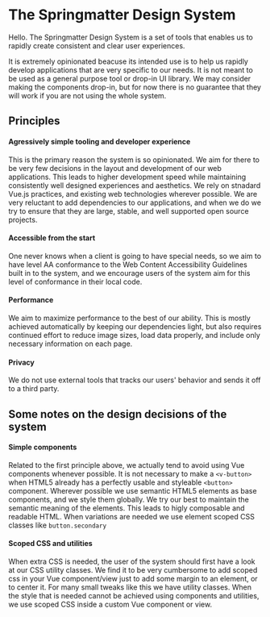 # The Springmatter Design System

Hello. The Springmatter Design System is a set of tools that enables us to rapidly create consistent and clear user experiences.

It is extremely opinionated beacuse its intended use is to help us rapidly develop applications that are very specific to our needs. It is not meant to be used as a general purpose tool or drop-in UI library. We may consider making the components drop-in, but for now there is no guarantee that they will work if you are not using the whole system.

## Principles

#### Agressively simple tooling and developer experience
This is the primary reason the system is so opinionated. We aim for there to be very few decisions in the layout and development of our web applications. This leads to higher development speed while maintaining consistently well designed experiences and aesthetics. We rely on stnadard Vue.js practices, and existing web technologies wherever possible. We are very reluctant to add dependencies to our applications, and when we do we try to ensure that they are large, stable, and well supported open source projects.

#### Accessible from the start
One never knows when a client is going to have special needs, so we aim to have level AA conformance to the Web Content Accessibility Guidelines built in to the system, and we encourage users of the system aim for this level of conformance in their local code.

#### Performance
We aim to maximize performance to the best of our ability. This is mostly achieved automatically by keeping our dependencies light, but also requires continued effort to reduce image sizes, load data properly, and include only necessary information on each page.

#### Privacy
We do not use external tools that tracks our users' behavior and sends it off to a third party.

## Some notes on the design decisions of the system

#### Simple components
Related to the first principle above, we actually tend to avoid using Vue components whenever possible. It is not necessary to make a `<v-button>` when HTML5 already has a perfectly usable and styleable `<button>` component. Wherever possible we use semantic HTML5 elements as base components, and we style them globally. We try our best to maintain the semantic meaning of the elements. This leads to higly composable and readable HTML. When variations are needed we use element scoped CSS classes like `button.secondary`

#### Scoped CSS and utilities
When extra CSS is needed, the user of the system should first have a look at our CSS utility classes. We find it to be very cumbersome to add scoped css in your Vue component/view just to add some margin to an element, or to center it. For many small tweaks like this we have utility classes. When the style that is needed cannot be achieved using components and utilities, we use scoped CSS inside a custom Vue component or view.

